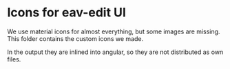 # Icons for eav-edit UI

We use material icons for almost everything, but some images are missing. This folder contains the custom icons we made. 

In the output they are inlined into angular, so they are not distributed as own files. 
